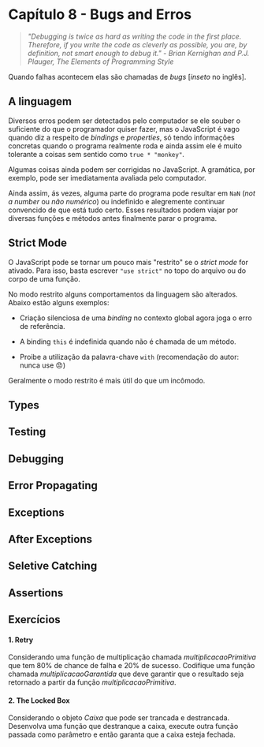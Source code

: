 # Capítulo 8 - Bugs and Erros

> _"Debugging is twice as hard as writing the code in the first place. Therefore, if you write the code as cleverly as possible, you are, by definition, not smart enough to debug it." - Brian Kernighan and P.J. Plauger, The Elements of Programming Style_

Quando falhas acontecem elas são chamadas de _bugs_ [_inseto_ no inglês].

## A linguagem

Diversos erros podem ser detectados pelo computador se ele souber o suficiente do que o programador quiser fazer, mas o JavaScript é vago quando diz a respeito de _bindings_ e _properties_, só tendo informações concretas quando o programa realmente roda e ainda assim ele é muito tolerante a coisas sem sentido como `true * "monkey"`.

Algumas coisas ainda podem ser corrigidas no JavaScript. A gramática, por exemplo, pode ser imediatamenta avaliada pelo computador.

Ainda assim, ás vezes, alguma parte do programa pode resultar em `NaN` (_not a number_ ou _não numérico_) ou indefinido e alegremente continuar convencido de que está tudo certo. Esses resultados podem viajar por diversas funções e métodos antes finalmente parar o programa.

## Strict Mode

O JavaScript pode se tornar um pouco mais "restrito" se o _strict mode_ for ativado. Para isso, basta escrever `"use strict"` no topo do arquivo ou do corpo de uma função.

No modo restrito alguns comportamentos da linguagem são alterados. Abaixo estão alguns exemplos:

- Criação silenciosa de uma _binding_ no contexto global agora joga o erro de referência.

- A binding `this` é indefinida quando não é chamada de um método.

- Proibe a utilização da palavra-chave `with` (recomendação do autor: nunca use 😠)

Geralmente o modo restrito é mais útil do que um incômodo.

## Types

## Testing

## Debugging

## Error Propagating

## Exceptions

## After Exceptions

## Seletive Catching

## Assertions

## Exercícios

#### 1. Retry

Considerando uma função de multiplicação chamada _multiplicacaoPrimitiva_ que tem 80% de chance de falha e 20% de sucesso. Codifique uma função chamada _multiplicacaoGarantida_ que deve garantir que o resultado seja retornado a partir da função _multiplicacaoPrimitiva_.

#### 2. The Locked Box

Considerando o objeto _Caixa_ que pode ser trancada e destrancada. Desenvolva uma função que destranque a caixa, execute outra função passada como parâmetro e então garanta que a caixa esteja fechada.

